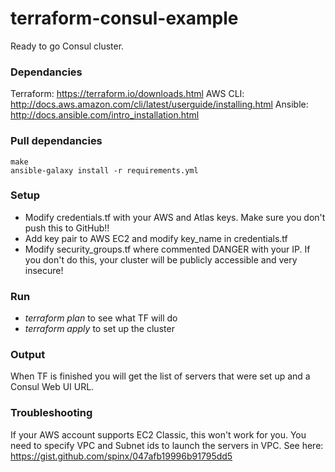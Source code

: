 # terraform-consul-example

Ready to go Consul cluster. 

### Dependancies
Terraform: https://terraform.io/downloads.html
AWS CLI: http://docs.aws.amazon.com/cli/latest/userguide/installing.html
Ansible: http://docs.ansible.com/intro_installation.html

### Pull dependancies
```
make
ansible-galaxy install -r requirements.yml
```

### Setup
* Modify credentials.tf with your AWS and Atlas keys. Make sure you don't push this to GitHub!!
* Add key pair to AWS EC2 and modify key_name in credentials.tf
* Modify security_groups.tf where commented DANGER with your IP. If you don't do this, your cluster will be publicly accessible and very insecure!


### Run 
* _terraform plan_ to see what TF will do
* _terraform apply_ to set up the cluster

### Output 
When TF is finished you will get the list of servers that were set up and a Consul Web UI URL. 

### Troubleshooting
If your AWS account supports EC2 Classic, this won't work for you. You need to specify VPC and Subnet ids to launch the servers in VPC. See here: https://gist.github.com/spinx/047afb19996b91795dd5